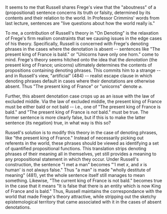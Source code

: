 It seems to me that Russell shares Frege's view that the "aboutness" of a (propositional) sentence concerns its truth or falsity, determined by its contents and their relation to the world. In Professor Crimmins' words from last lecture, sentences are "live questions about how the world really is."

To me, a contribution of Russell's theory in "On Denoting" is the relaxation of Frege's firm realism constraints that we causing issues in the edge cases of his theory. Specifically, Russell is concerned with Frege's denoting phrases in the cases where the denotation is absent -- sentences like "The present king of France is bald." or "Unicorns have only one horn." come to mind. Frege's theory seems hitched onto the idea that the *denotation* (the present king of France; unicorns) ultimately determines the contents of propositions containing denoting phrases. This commits him to a strange -- and in Russell's view, "artificial" (484) -- realist escape clause in which denoting phrases default in cases where their denotations are otherwise absent. Thus "The present king of France" or "unicorns" denote $\varnothing$.

Further, this absent denotation case crops up as an issue with the law of excluded middle. Via the law of excluded middle, the present king of France must be either bald or not bald -- i.e., one of "The present king of France is bald." and "The present king of France is *not* bald." must be true. The former sentence is more clearly false, but if this is to make the latter sentence (its negation) true, in what way is this so?

Russell's solution is to modify this theory in the case of denoting phrases, like "the present king of France." Instead of necessarily picking out referents in the world, these phrases should be viewed as identifying a set of quantified propositional functions. This translation strips denoting phrases of their meaning all in themselves, yet still provides a meaning to any propositional statement in which they occur. Under Russell's construction, the sentence "I met a man" becomes "'I met $x$, and $x$ is human' is not always false." Thus "a man" is made "wholly destitute of meaning" (481), yet the whole sentence itself still manages to mean something. Likewise, "The current king of France is not bald." becomes true in the case that it means "It is false that there is an entity which is now King of France and is bald." Thus, Russell maintains the correspondance with the world that made Frege's theory attractive, while stripping out the sketchy epistemological territory that came associated with it in the cases of absent denotations.